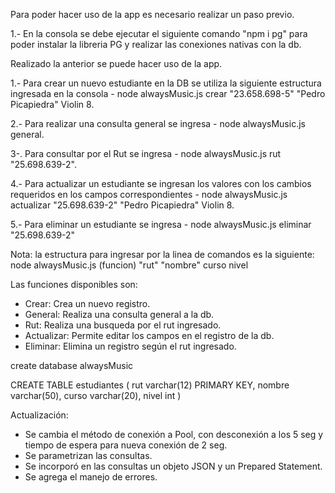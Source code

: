 Para poder hacer uso de la app es necesario realizar un paso previo.

1.- En la consola se debe ejecutar el siguiente comando "npm i pg" para poder instalar la libreria PG y realizar las conexiones nativas con la db.

Realizado la anterior se puede hacer uso de la app.

1.- Para crear un nuevo estudiante en la DB se utiliza la siguiente estructura ingresada en la consola - node alwaysMusic.js crear "23.658.698-5" "Pedro Picapiedra" Violin 8.

2.- Para realizar una consulta general se ingresa - node alwaysMusic.js general.

3-. Para consultar por el Rut se ingresa - node alwaysMusic.js rut "25.698.639-2".

4.- Para actualizar un estudiante se ingresan los valores con los cambios requeridos en los campos correspondientes - node alwaysMusic.js actualizar "25.698.639-2" "Pedro Picapiedra" Violin 8.

5.- Para eliminar un estudiante se ingresa - node alwaysMusic.js eliminar "25.698.639-2"

Nota: la estructura para ingresar por la linea de comandos es la siguiente: node alwaysMusic.js (funcion) "rut" "nombre" curso nivel

Las funciones disponibles son:

- Crear: Crea un nuevo registro.
- General: Realiza una consulta general a la db.
- Rut: Realiza una busqueda por el rut ingresado.
- Actualizar: Permite editar los campos en el registro de la db.
- Eliminar: Elimina un registro según el rut ingresado.

create database alwaysMusic

CREATE TABLE estudiantes (
rut varchar(12) PRIMARY KEY,
nombre varchar(50),
curso varchar(20),
nivel int
)

Actualización:

- Se cambia el método de conexión a Pool, con desconexión a los 5 seg y tiempo de espera para nueva conexión de 2 seg.
- Se parametrizan las consultas.
- Se incorporó en las consultas un objeto JSON y un Prepared Statement.
- Se agrega el manejo de errores.
